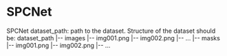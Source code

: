# SPCNet
SPCNet
dataset_path: path to the dataset. Structure of the dataset should be:
            dataset_path
              |-- images
                  |-- img001.png
                  |-- img002.png
                  |-- ...
              |-- masks
                  |-- img001.png
                  |-- img002.png
                  |-- ...
